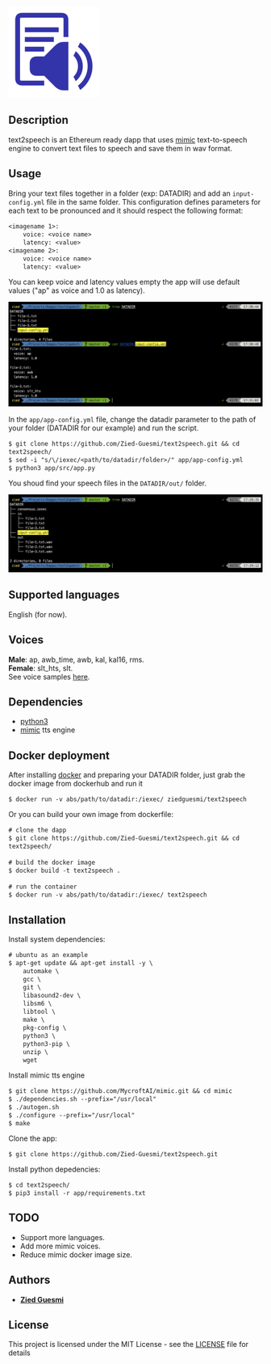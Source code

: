 ![dapp logo](./logo.png)


## Description

text2speech is an Ethereum ready dapp that uses [mimic](https://github.com/MycroftAI/mimic) text-to-speech engine to convert text files to speech and save them in wav format.  


## Usage

Bring your text files together in a folder (exp: DATADIR) and add an ```input-config.yml``` file in the same folder. This configuration defines parameters for each text to be pronounced and it should respect the following format:

    <imagename 1>:
        voice: <voice name>
        latency: <value>
    <imagename 2>:
        voice: <voice name>
        latency: <value>

You can keep voice and latency values empty the app will use default values ("ap" as voice and 1.0 as latency).

![screenshot](./images/screenshot-1.png)

In the ```app/app-config.yml``` file, change the datadir parameter to the path of your folder (DATADIR for our example) and run the script.

    $ git clone https://github.com/Zied-Guesmi/text2speech.git && cd text2speech/
    $ sed -i "s/\/iexec/<path/to/datadir/folder>/" app/app-config.yml
    $ python3 app/src/app.py

You shoud find your speech files in the ```DATADIR/out/``` folder.

![screenshot](./images/screenshot-2.png)


## Supported languages

English (for now).


## Voices

**Male**: ap, awb_time, awb, kal, kal16, rms.  
**Female**: slt_hts, slt.  
See voice samples [here](https://github.com/Zied-Guesmi/text2speech/tree/master/voice-samples).


## Dependencies

- [python3](https://www.python.org/)  
- [mimic](https://github.com/MycroftAI/mimic) tts engine


## Docker deployment

After installing [docker](https://docs.docker.com/install/) and preparing your DATADIR folder, just grab the docker image from dockerhub and run it

    $ docker run -v abs/path/to/datadir:/iexec/ ziedguesmi/text2speech

Or you can build your own image from dockerfile:

    # clone the dapp
    $ git clone https://github.com/Zied-Guesmi/text2speech.git && cd text2speech/ 

    # build the docker image
    $ docker build -t text2speech .

    # run the container
    $ docker run -v abs/path/to/datadir:/iexec/ text2speech


## Installation

Install system dependencies:

    # ubuntu as an example
    $ apt-get update && apt-get install -y \
        automake \
        gcc \
        git \
        libasound2-dev \
        libsm6 \
        libtool \
        make \
        pkg-config \
        python3 \
        python3-pip \
        unzip \
        wget

Install mimic tts engine

    $ git clone https://github.com/MycroftAI/mimic.git && cd mimic
    $ ./dependencies.sh --prefix="/usr/local"
    $ ./autogen.sh
    $ ./configure --prefix="/usr/local"
    $ make

Clone the app:

    $ git clone https://github.com/Zied-Guesmi/text2speech.git

Install python depedencies:

    $ cd text2speech/
    $ pip3 install -r app/requirements.txt


## TODO

- Support more languages.
- Add more mimic voices.
- Reduce mimic docker image size.


## Authors

- **[Zied Guesmi](https://github.com/Zied-Guesmi)**


## License

This project is licensed under the MIT License - see the [LICENSE](https://github.com/Zied-Guesmi/text2speech/blob/master/LICENSE) file for details